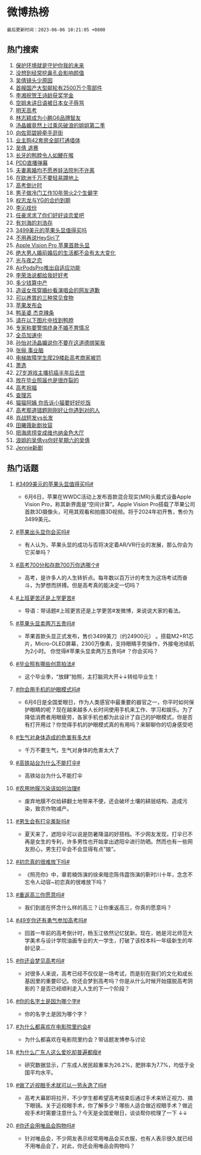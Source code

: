 # 微博热榜

`最后更新时间：2023-06-06 10:21:05 +0800`

## 热门搜索

1. [保护环境就是守护你我的未来](https://m.weibo.cn/search?containerid=100103type%3D1%26t%3D10%26q%3D%23%E4%BF%9D%E6%8A%A4%E7%8E%AF%E5%A2%83%E5%B0%B1%E6%98%AF%E5%AE%88%E6%8A%A4%E4%BD%A0%E6%88%91%E7%9A%84%E6%9C%AA%E6%9D%A5%23&stream_entry_id=51&isnewpage=1&extparam=seat%3D1%26pos%3D0%26cate%3D10103%26filter_type%3Drealtimehot%26stream_entry_id%3D51%26dgr%3D0%26c_type%3D51%26display_time%3D1686018063%26pre_seqid%3D168601806398704829197&luicode=10000011&lfid=106003type%253D25%2526t%253D3%2526disable_hot%253D1%2526filter_type%253Drealtimehot)
1. [没想到经常挖鼻孔会影响颜值](https://m.weibo.cn/search?containerid=100103type%3D1%26t%3D10%26q%3D%23%E6%B2%A1%E6%83%B3%E5%88%B0%E7%BB%8F%E5%B8%B8%E6%8C%96%E9%BC%BB%E5%AD%94%E4%BC%9A%E5%BD%B1%E5%93%8D%E9%A2%9C%E5%80%BC%23&stream_entry_id=31&isnewpage=1&extparam=seat%3D1%26lcate%3D5001%26cate%3D5001%26stream_entry_id%3D31%26flag%3D2%26realpos%3D1%26pos%3D0%26filter_type%3Drealtimehot%26dgr%3D0%26q%3D%2523%25E6%25B2%25A1%25E6%2583%25B3%25E5%2588%25B0%25E7%25BB%258F%25E5%25B8%25B8%25E6%258C%2596%25E9%25BC%25BB%25E5%25AD%2594%25E4%25BC%259A%25E5%25BD%25B1%25E5%2593%258D%25E9%25A2%259C%25E5%2580%25BC%2523%26band_rank%3D1%26c_type%3D31%26display_time%3D1686018063%26pre_seqid%3D168601806398704829197&luicode=10000011&lfid=106003type%253D25%2526t%253D3%2526disable_hot%253D1%2526filter_type%253Drealtimehot)
1. [吴倩镜头少原因](https://m.weibo.cn/search?containerid=100103type%3D1%26t%3D10%26q%3D%23%E5%90%B4%E5%80%A9%E9%95%9C%E5%A4%B4%E5%B0%91%E5%8E%9F%E5%9B%A0%23&stream_entry_id=31&isnewpage=1&extparam=seat%3D1%26lcate%3D5001%26cate%3D5001%26stream_entry_id%3D31%26flag%3D2%26realpos%3D2%26pos%3D1%26filter_type%3Drealtimehot%26dgr%3D0%26q%3D%2523%25E5%2590%25B4%25E5%2580%25A9%25E9%2595%259C%25E5%25A4%25B4%25E5%25B0%2591%25E5%258E%259F%25E5%259B%25A0%2523%26band_rank%3D2%26c_type%3D31%26display_time%3D1686018063%26pre_seqid%3D168601806398704829197&luicode=10000011&lfid=106003type%253D25%2526t%253D3%2526disable_hot%253D1%2526filter_type%253Drealtimehot)
1. [首艘国产大型邮轮有2500万个零部件](https://m.weibo.cn/search?containerid=100103type%3D1%26t%3D10%26q%3D%23%E9%A6%96%E8%89%98%E5%9B%BD%E4%BA%A7%E5%A4%A7%E5%9E%8B%E9%82%AE%E8%BD%AE%E6%9C%892500%E4%B8%87%E4%B8%AA%E9%9B%B6%E9%83%A8%E4%BB%B6%23&stream_entry_id=31&isnewpage=1&extparam=seat%3D1%26lcate%3D5001%26cate%3D5001%26stream_entry_id%3D31%26flag%3D0%26realpos%3D3%26pos%3D2%26filter_type%3Drealtimehot%26dgr%3D0%26q%3D%2523%25E9%25A6%2596%25E8%2589%2598%25E5%259B%25BD%25E4%25BA%25A7%25E5%25A4%25A7%25E5%259E%258B%25E9%2582%25AE%25E8%25BD%25AE%25E6%259C%25892500%25E4%25B8%2587%25E4%25B8%25AA%25E9%259B%25B6%25E9%2583%25A8%25E4%25BB%25B6%2523%26band_rank%3D3%26c_type%3D31%26display_time%3D1686018063%26pre_seqid%3D168601806398704829197&luicode=10000011&lfid=106003type%253D25%2526t%253D3%2526disable_hot%253D1%2526filter_type%253Drealtimehot)
1. [李湘祝贺王诗龄获奖学金](https://m.weibo.cn/search?containerid=100103type%3D1%26t%3D10%26q%3D%23%E6%9D%8E%E6%B9%98%E7%A5%9D%E8%B4%BA%E7%8E%8B%E8%AF%97%E9%BE%84%E8%8E%B7%E5%A5%96%E5%AD%A6%E9%87%91%23&stream_entry_id=31&isnewpage=1&extparam=seat%3D1%26lcate%3D5001%26cate%3D5001%26stream_entry_id%3D31%26flag%3D1%26realpos%3D4%26pos%3D3%26filter_type%3Drealtimehot%26dgr%3D0%26q%3D%2523%25E6%259D%258E%25E6%25B9%2598%25E7%25A5%259D%25E8%25B4%25BA%25E7%258E%258B%25E8%25AF%2597%25E9%25BE%2584%25E8%258E%25B7%25E5%25A5%2596%25E5%25AD%25A6%25E9%2587%2591%2523%26band_rank%3D4%26c_type%3D31%26display_time%3D1686018063%26pre_seqid%3D168601806398704829197&luicode=10000011&lfid=106003type%253D25%2526t%253D3%2526disable_hot%253D1%2526filter_type%253Drealtimehot)
1. [空姐未讲日语被日本女子辱骂](https://m.weibo.cn/search?containerid=100103type%3D1%26t%3D10%26q%3D%23%E7%A9%BA%E5%A7%90%E6%9C%AA%E8%AE%B2%E6%97%A5%E8%AF%AD%E8%A2%AB%E6%97%A5%E6%9C%AC%E5%A5%B3%E5%AD%90%E8%BE%B1%E9%AA%82%23&stream_entry_id=31&isnewpage=1&extparam=seat%3D1%26lcate%3D5001%26cate%3D5001%26stream_entry_id%3D31%26flag%3D2%26realpos%3D5%26pos%3D4%26filter_type%3Drealtimehot%26dgr%3D0%26q%3D%2523%25E7%25A9%25BA%25E5%25A7%2590%25E6%259C%25AA%25E8%25AE%25B2%25E6%2597%25A5%25E8%25AF%25AD%25E8%25A2%25AB%25E6%2597%25A5%25E6%259C%25AC%25E5%25A5%25B3%25E5%25AD%2590%25E8%25BE%25B1%25E9%25AA%2582%2523%26band_rank%3D5%26c_type%3D31%26display_time%3D1686018063%26pre_seqid%3D168601806398704829197&luicode=10000011&lfid=106003type%253D25%2526t%253D3%2526disable_hot%253D1%2526filter_type%253Drealtimehot)
1. [明天高考](https://m.weibo.cn/search?containerid=100103type%3D1%26t%3D10%26q%3D%23%E6%98%8E%E5%A4%A9%E9%AB%98%E8%80%83%23&stream_entry_id=31&isnewpage=1&extparam=seat%3D1%26lcate%3D5001%26cate%3D5001%26stream_entry_id%3D31%26flag%3D16%26realpos%3D6%26pos%3D5%26filter_type%3Drealtimehot%26dgr%3D0%26q%3D%2523%25E6%2598%258E%25E5%25A4%25A9%25E9%25AB%2598%25E8%2580%2583%2523%26band_rank%3D6%26c_type%3D31%26display_time%3D1686018063%26pre_seqid%3D168601806398704829197&luicode=10000011&lfid=106003type%253D25%2526t%253D3%2526disable_hot%253D1%2526filter_type%253Drealtimehot)
1. [林志颖成为小鹏G6品牌智友](https://m.weibo.cn/search?containerid=100103type%3D1%26t%3D10%26q%3D%23%E6%9E%97%E5%BF%97%E9%A2%96%E6%88%90%E4%B8%BA%E5%B0%8F%E9%B9%8FG6%E5%93%81%E7%89%8C%E6%99%BA%E5%8F%8B%23&stream_entry_id=31&isnewpage=1&extparam=seat%3D1%26lcate%3D5001%26cate%3D5001%26stream_entry_id%3D31%26dgr%3D0%26is_ad_pos%3D1%26band_rank%3D7%26pos%3D6%26adid%3D191530%26filter_type%3Drealtimehot%26c_type%3D31%26q%3D%2523%25E6%259E%2597%25E5%25BF%2597%25E9%25A2%2596%25E6%2588%2590%25E4%25B8%25BA%25E5%25B0%258F%25E9%25B9%258FG6%25E5%2593%2581%25E7%2589%258C%25E6%2599%25BA%25E5%258F%258B%2523%26topic_ad%3D1%26display_time%3D1686018063%26pre_seqid%3D168601806398704829197&luicode=10000011&lfid=106003type%253D25%2526t%253D3%2526disable_hot%253D1%2526filter_type%253Drealtimehot)
1. [汤晶媚竟然上过乘风破浪的姐姐第二季](https://m.weibo.cn/search?containerid=100103type%3D1%26t%3D10%26q%3D%23%E6%B1%A4%E6%99%B6%E5%AA%9A%E7%AB%9F%E7%84%B6%E4%B8%8A%E8%BF%87%E4%B9%98%E9%A3%8E%E7%A0%B4%E6%B5%AA%E7%9A%84%E5%A7%90%E5%A7%90%E7%AC%AC%E4%BA%8C%E5%AD%A3%23&stream_entry_id=31&isnewpage=1&extparam=seat%3D1%26lcate%3D5001%26cate%3D5001%26stream_entry_id%3D31%26flag%3D2%26realpos%3D7%26pos%3D7%26filter_type%3Drealtimehot%26dgr%3D0%26q%3D%2523%25E6%25B1%25A4%25E6%2599%25B6%25E5%25AA%259A%25E7%25AB%259F%25E7%2584%25B6%25E4%25B8%258A%25E8%25BF%2587%25E4%25B9%2598%25E9%25A3%258E%25E7%25A0%25B4%25E6%25B5%25AA%25E7%259A%2584%25E5%25A7%2590%25E5%25A7%2590%25E7%25AC%25AC%25E4%25BA%258C%25E5%25AD%25A3%2523%26band_rank%3D7%26c_type%3D31%26display_time%3D1686018063%26pre_seqid%3D168601806398704829197&luicode=10000011&lfid=106003type%253D25%2526t%253D3%2526disable_hot%253D1%2526filter_type%253Drealtimehot)
1. [向佐郭碧婷牵手逛街](https://m.weibo.cn/search?containerid=100103type%3D1%26t%3D10%26q%3D%23%E5%90%91%E4%BD%90%E9%83%AD%E7%A2%A7%E5%A9%B7%E7%89%B5%E6%89%8B%E9%80%9B%E8%A1%97%23&stream_entry_id=31&isnewpage=1&extparam=seat%3D1%26lcate%3D5001%26cate%3D5001%26stream_entry_id%3D31%26flag%3D1%26realpos%3D8%26pos%3D8%26filter_type%3Drealtimehot%26dgr%3D0%26q%3D%2523%25E5%2590%2591%25E4%25BD%2590%25E9%2583%25AD%25E7%25A2%25A7%25E5%25A9%25B7%25E7%2589%25B5%25E6%2589%258B%25E9%2580%259B%25E8%25A1%2597%2523%26band_rank%3D8%26c_type%3D31%26display_time%3D1686018063%26pre_seqid%3D168601806398704829197&luicode=10000011&lfid=106003type%253D25%2526t%253D3%2526disable_hot%253D1%2526filter_type%253Drealtimehot)
1. [业主购42套房全部打通墙体](https://m.weibo.cn/search?containerid=100103type%3D1%26t%3D10%26q%3D%23%E4%B8%9A%E4%B8%BB%E8%B4%AD42%E5%A5%97%E6%88%BF%E5%85%A8%E9%83%A8%E6%89%93%E9%80%9A%E5%A2%99%E4%BD%93%23&stream_entry_id=31&isnewpage=1&extparam=seat%3D1%26lcate%3D5001%26cate%3D5001%26stream_entry_id%3D31%26flag%3D2%26realpos%3D9%26pos%3D9%26filter_type%3Drealtimehot%26dgr%3D0%26q%3D%2523%25E4%25B8%259A%25E4%25B8%25BB%25E8%25B4%25AD42%25E5%25A5%2597%25E6%2588%25BF%25E5%2585%25A8%25E9%2583%25A8%25E6%2589%2593%25E9%2580%259A%25E5%25A2%2599%25E4%25BD%2593%2523%26band_rank%3D9%26c_type%3D31%26display_time%3D1686018063%26pre_seqid%3D168601806398704829197&luicode=10000011&lfid=106003type%253D25%2526t%253D3%2526disable_hot%253D1%2526filter_type%253Drealtimehot)
1. [吴倩 退赛](https://m.weibo.cn/search?containerid=100103type%3D1%26t%3D10%26q%3D%E5%90%B4%E5%80%A9+%E9%80%80%E8%B5%9B&stream_entry_id=31&isnewpage=1&extparam=seat%3D1%26lcate%3D5001%26cate%3D5001%26stream_entry_id%3D31%26flag%3D2%26realpos%3D10%26pos%3D10%26filter_type%3Drealtimehot%26dgr%3D0%26q%3D%25E5%2590%25B4%25E5%2580%25A9%2520%25E9%2580%2580%25E8%25B5%259B%26band_rank%3D10%26c_type%3D31%26display_time%3D1686018063%26pre_seqid%3D168601806398704829197&luicode=10000011&lfid=106003type%253D25%2526t%253D3%2526disable_hot%253D1%2526filter_type%253Drealtimehot)
1. [长牙的鸭脖令人如鲠在喉](https://m.weibo.cn/search?containerid=100103type%3D1%26t%3D10%26q%3D%23%E9%95%BF%E7%89%99%E7%9A%84%E9%B8%AD%E8%84%96%E4%BB%A4%E4%BA%BA%E5%A6%82%E9%B2%A0%E5%9C%A8%E5%96%89%23&stream_entry_id=31&isnewpage=1&extparam=seat%3D1%26lcate%3D5001%26cate%3D5001%26stream_entry_id%3D31%26flag%3D2%26realpos%3D11%26pos%3D11%26filter_type%3Drealtimehot%26dgr%3D0%26q%3D%2523%25E9%2595%25BF%25E7%2589%2599%25E7%259A%2584%25E9%25B8%25AD%25E8%2584%2596%25E4%25BB%25A4%25E4%25BA%25BA%25E5%25A6%2582%25E9%25B2%25A0%25E5%259C%25A8%25E5%2596%2589%2523%26band_rank%3D11%26c_type%3D31%26display_time%3D1686018063%26pre_seqid%3D168601806398704829197&luicode=10000011&lfid=106003type%253D25%2526t%253D3%2526disable_hot%253D1%2526filter_type%253Drealtimehot)
1. [PDD直播弹幕](https://m.weibo.cn/search?containerid=100103type%3D1%26t%3D10%26q%3DPDD%E7%9B%B4%E6%92%AD%E5%BC%B9%E5%B9%95&stream_entry_id=31&isnewpage=1&extparam=seat%3D1%26lcate%3D5001%26cate%3D5001%26stream_entry_id%3D31%26flag%3D1%26realpos%3D12%26pos%3D12%26filter_type%3Drealtimehot%26dgr%3D0%26q%3DPDD%25E7%259B%25B4%25E6%2592%25AD%25E5%25BC%25B9%25E5%25B9%2595%26band_rank%3D12%26c_type%3D31%26display_time%3D1686018063%26pre_seqid%3D168601806398704829197&luicode=10000011&lfid=106003type%253D25%2526t%253D3%2526disable_hot%253D1%2526filter_type%253Drealtimehot)
1. [夫妻离婚均不愿养娃法院判不许离](https://m.weibo.cn/search?containerid=100103type%3D1%26t%3D10%26q%3D%23%E5%A4%AB%E5%A6%BB%E7%A6%BB%E5%A9%9A%E5%9D%87%E4%B8%8D%E6%84%BF%E5%85%BB%E5%A8%83%E6%B3%95%E9%99%A2%E5%88%A4%E4%B8%8D%E8%AE%B8%E7%A6%BB%23&stream_entry_id=31&isnewpage=1&extparam=seat%3D1%26lcate%3D5001%26cate%3D5001%26stream_entry_id%3D31%26flag%3D2%26realpos%3D13%26pos%3D13%26filter_type%3Drealtimehot%26dgr%3D0%26q%3D%2523%25E5%25A4%25AB%25E5%25A6%25BB%25E7%25A6%25BB%25E5%25A9%259A%25E5%259D%2587%25E4%25B8%258D%25E6%2584%25BF%25E5%2585%25BB%25E5%25A8%2583%25E6%25B3%2595%25E9%2599%25A2%25E5%2588%25A4%25E4%25B8%258D%25E8%25AE%25B8%25E7%25A6%25BB%2523%26band_rank%3D13%26c_type%3D31%26display_time%3D1686018063%26pre_seqid%3D168601806398704829197&luicode=10000011&lfid=106003type%253D25%2526t%253D3%2526disable_hot%253D1%2526filter_type%253Drealtimehot)
1. [在欧洲千万不要轻易蹲地上](https://m.weibo.cn/search?containerid=100103type%3D1%26t%3D10%26q%3D%23%E5%9C%A8%E6%AC%A7%E6%B4%B2%E5%8D%83%E4%B8%87%E4%B8%8D%E8%A6%81%E8%BD%BB%E6%98%93%E8%B9%B2%E5%9C%B0%E4%B8%8A%23&stream_entry_id=31&isnewpage=1&extparam=seat%3D1%26lcate%3D5001%26cate%3D5001%26stream_entry_id%3D31%26flag%3D2%26realpos%3D14%26pos%3D14%26filter_type%3Drealtimehot%26dgr%3D0%26q%3D%2523%25E5%259C%25A8%25E6%25AC%25A7%25E6%25B4%25B2%25E5%258D%2583%25E4%25B8%2587%25E4%25B8%258D%25E8%25A6%2581%25E8%25BD%25BB%25E6%2598%2593%25E8%25B9%25B2%25E5%259C%25B0%25E4%25B8%258A%2523%26band_rank%3D14%26c_type%3D31%26display_time%3D1686018063%26pre_seqid%3D168601806398704829197&luicode=10000011&lfid=106003type%253D25%2526t%253D3%2526disable_hot%253D1%2526filter_type%253Drealtimehot)
1. [高考倒计时](https://m.weibo.cn/search?containerid=100103type%3D1%26t%3D10%26q%3D%23%E9%AB%98%E8%80%83%E5%80%92%E8%AE%A1%E6%97%B6%23&stream_entry_id=31&isnewpage=1&extparam=seat%3D1%26lcate%3D5001%26cate%3D5001%26stream_entry_id%3D31%26flag%3D1%26realpos%3D15%26pos%3D15%26filter_type%3Drealtimehot%26dgr%3D0%26q%3D%2523%25E9%25AB%2598%25E8%2580%2583%25E5%2580%2592%25E8%25AE%25A1%25E6%2597%25B6%2523%26band_rank%3D15%26c_type%3D31%26display_time%3D1686018063%26pre_seqid%3D168601806398704829197&luicode=10000011&lfid=106003type%253D25%2526t%253D3%2526disable_hot%253D1%2526filter_type%253Drealtimehot)
1. [男子做冷门工作10年带火2个生僻字](https://m.weibo.cn/search?containerid=100103type%3D1%26t%3D10%26q%3D%23%E7%94%B7%E5%AD%90%E5%81%9A%E5%86%B7%E9%97%A8%E5%B7%A5%E4%BD%9C10%E5%B9%B4%E5%B8%A6%E7%81%AB2%E4%B8%AA%E7%94%9F%E5%83%BB%E5%AD%97%23&stream_entry_id=31&isnewpage=1&extparam=seat%3D1%26lcate%3D5001%26cate%3D5001%26stream_entry_id%3D31%26flag%3D1%26realpos%3D16%26pos%3D16%26filter_type%3Drealtimehot%26dgr%3D0%26q%3D%2523%25E7%2594%25B7%25E5%25AD%2590%25E5%2581%259A%25E5%2586%25B7%25E9%2597%25A8%25E5%25B7%25A5%25E4%25BD%259C10%25E5%25B9%25B4%25E5%25B8%25A6%25E7%2581%25AB2%25E4%25B8%25AA%25E7%2594%259F%25E5%2583%25BB%25E5%25AD%2597%2523%26band_rank%3D16%26c_type%3D31%26display_time%3D1686018063%26pre_seqid%3D168601806398704829197&luicode=10000011&lfid=106003type%253D25%2526t%253D3%2526disable_hot%253D1%2526filter_type%253Drealtimehot)
1. [权志龙与YG的合约到期](https://m.weibo.cn/search?containerid=100103type%3D1%26t%3D10%26q%3D%23%E6%9D%83%E5%BF%97%E9%BE%99%E4%B8%8EYG%E7%9A%84%E5%90%88%E7%BA%A6%E5%88%B0%E6%9C%9F%23&stream_entry_id=31&isnewpage=1&extparam=seat%3D1%26lcate%3D5001%26cate%3D5001%26stream_entry_id%3D31%26flag%3D1%26realpos%3D17%26pos%3D17%26filter_type%3Drealtimehot%26dgr%3D0%26q%3D%2523%25E6%259D%2583%25E5%25BF%2597%25E9%25BE%2599%25E4%25B8%258EYG%25E7%259A%2584%25E5%2590%2588%25E7%25BA%25A6%25E5%2588%25B0%25E6%259C%259F%2523%26band_rank%3D17%26c_type%3D31%26display_time%3D1686018063%26pre_seqid%3D168601806398704829197&luicode=10000011&lfid=106003type%253D25%2526t%253D3%2526disable_hot%253D1%2526filter_type%253Drealtimehot)
1. [李沁戏份](https://m.weibo.cn/search?containerid=100103type%3D1%26t%3D10%26q%3D%E6%9D%8E%E6%B2%81%E6%88%8F%E4%BB%BD&stream_entry_id=31&isnewpage=1&extparam=seat%3D1%26lcate%3D5001%26cate%3D5001%26stream_entry_id%3D31%26flag%3D2%26realpos%3D18%26pos%3D18%26filter_type%3Drealtimehot%26dgr%3D0%26q%3D%25E6%259D%258E%25E6%25B2%2581%25E6%2588%258F%25E4%25BB%25BD%26band_rank%3D18%26c_type%3D31%26display_time%3D1686018063%26pre_seqid%3D168601806398704829197&luicode=10000011&lfid=106003type%253D25%2526t%253D3%2526disable_hot%253D1%2526filter_type%253Drealtimehot)
1. [任豪求求了你们好好谈恋爱吧](https://m.weibo.cn/search?containerid=100103type%3D1%26t%3D10%26q%3D%23%E4%BB%BB%E8%B1%AA%E6%B1%82%E6%B1%82%E4%BA%86%E4%BD%A0%E4%BB%AC%E5%A5%BD%E5%A5%BD%E8%B0%88%E6%81%8B%E7%88%B1%E5%90%A7%23&stream_entry_id=31&isnewpage=1&extparam=seat%3D1%26lcate%3D5001%26cate%3D5001%26stream_entry_id%3D31%26flag%3D2%26realpos%3D19%26pos%3D19%26filter_type%3Drealtimehot%26dgr%3D0%26q%3D%2523%25E4%25BB%25BB%25E8%25B1%25AA%25E6%25B1%2582%25E6%25B1%2582%25E4%25BA%2586%25E4%25BD%25A0%25E4%25BB%25AC%25E5%25A5%25BD%25E5%25A5%25BD%25E8%25B0%2588%25E6%2581%258B%25E7%2588%25B1%25E5%2590%25A7%2523%26band_rank%3D19%26c_type%3D31%26display_time%3D1686018063%26pre_seqid%3D168601806398704829197&luicode=10000011&lfid=106003type%253D25%2526t%253D3%2526disable_hot%253D1%2526filter_type%253Drealtimehot)
1. [有刘海的刘浩存](https://m.weibo.cn/search?containerid=100103type%3D1%26t%3D10%26q%3D%23%E6%9C%89%E5%88%98%E6%B5%B7%E7%9A%84%E5%88%98%E6%B5%A9%E5%AD%98%23&stream_entry_id=31&isnewpage=1&extparam=seat%3D1%26lcate%3D5001%26cate%3D5001%26stream_entry_id%3D31%26flag%3D2%26realpos%3D20%26pos%3D20%26filter_type%3Drealtimehot%26dgr%3D0%26q%3D%2523%25E6%259C%2589%25E5%2588%2598%25E6%25B5%25B7%25E7%259A%2584%25E5%2588%2598%25E6%25B5%25A9%25E5%25AD%2598%2523%26band_rank%3D20%26c_type%3D31%26display_time%3D1686018063%26pre_seqid%3D168601806398704829197&luicode=10000011&lfid=106003type%253D25%2526t%253D3%2526disable_hot%253D1%2526filter_type%253Drealtimehot)
1. [3499美元的苹果头显值得买吗](https://m.weibo.cn/search?containerid=100103type%3D1%26t%3D10%26q%3D%233499%E7%BE%8E%E5%85%83%E7%9A%84%E8%8B%B9%E6%9E%9C%E5%A4%B4%E6%98%BE%E5%80%BC%E5%BE%97%E4%B9%B0%E5%90%97%23&stream_entry_id=31&isnewpage=1&extparam=seat%3D1%26lcate%3D5001%26cate%3D5001%26stream_entry_id%3D31%26flag%3D2%26realpos%3D21%26pos%3D21%26filter_type%3Drealtimehot%26dgr%3D0%26q%3D%25233499%25E7%25BE%258E%25E5%2585%2583%25E7%259A%2584%25E8%258B%25B9%25E6%259E%259C%25E5%25A4%25B4%25E6%2598%25BE%25E5%2580%25BC%25E5%25BE%2597%25E4%25B9%25B0%25E5%2590%2597%2523%26band_rank%3D21%26c_type%3D31%26display_time%3D1686018063%26pre_seqid%3D168601806398704829197&luicode=10000011&lfid=106003type%253D25%2526t%253D3%2526disable_hot%253D1%2526filter_type%253Drealtimehot)
1. [不用再说HeySiri了](https://m.weibo.cn/search?containerid=100103type%3D1%26t%3D10%26q%3D%23%E4%B8%8D%E7%94%A8%E5%86%8D%E8%AF%B4HeySiri%E4%BA%86%23&stream_entry_id=31&isnewpage=1&extparam=seat%3D1%26lcate%3D5001%26cate%3D5001%26stream_entry_id%3D31%26flag%3D2%26realpos%3D22%26pos%3D22%26filter_type%3Drealtimehot%26dgr%3D0%26q%3D%2523%25E4%25B8%258D%25E7%2594%25A8%25E5%2586%258D%25E8%25AF%25B4HeySiri%25E4%25BA%2586%2523%26band_rank%3D22%26c_type%3D31%26display_time%3D1686018063%26pre_seqid%3D168601806398704829197&luicode=10000011&lfid=106003type%253D25%2526t%253D3%2526disable_hot%253D1%2526filter_type%253Drealtimehot)
1. [Apple Vision Pro 苹果首款头显](https://m.weibo.cn/search?containerid=100103type%3D1%26t%3D10%26q%3D%23Apple+Vision+Pro+%E8%8B%B9%E6%9E%9C%E9%A6%96%E6%AC%BE%E5%A4%B4%E6%98%BE%23&stream_entry_id=31&isnewpage=1&extparam=seat%3D1%26lcate%3D5001%26cate%3D5001%26stream_entry_id%3D31%26flag%3D2%26realpos%3D23%26pos%3D23%26filter_type%3Drealtimehot%26dgr%3D0%26q%3D%2523Apple%2520Vision%2520Pro%2520%25E8%258B%25B9%25E6%259E%259C%25E9%25A6%2596%25E6%25AC%25BE%25E5%25A4%25B4%25E6%2598%25BE%2523%26band_rank%3D23%26c_type%3D31%26display_time%3D1686018063%26pre_seqid%3D168601806398704829197&luicode=10000011&lfid=106003type%253D25%2526t%253D3%2526disable_hot%253D1%2526filter_type%253Drealtimehot)
1. [绝大男人婚前婚后的生活都不会有太大变化](https://m.weibo.cn/search?containerid=100103type%3D1%26t%3D10%26q%3D%E7%BB%9D%E5%A4%A7%E7%94%B7%E4%BA%BA%E5%A9%9A%E5%89%8D%E5%A9%9A%E5%90%8E%E7%9A%84%E7%94%9F%E6%B4%BB%E9%83%BD%E4%B8%8D%E4%BC%9A%E6%9C%89%E5%A4%AA%E5%A4%A7%E5%8F%98%E5%8C%96&stream_entry_id=31&isnewpage=1&extparam=seat%3D1%26lcate%3D5001%26cate%3D5001%26stream_entry_id%3D31%26flag%3D1%26realpos%3D24%26pos%3D24%26filter_type%3Drealtimehot%26dgr%3D0%26q%3D%25E7%25BB%259D%25E5%25A4%25A7%25E7%2594%25B7%25E4%25BA%25BA%25E5%25A9%259A%25E5%2589%258D%25E5%25A9%259A%25E5%2590%258E%25E7%259A%2584%25E7%2594%259F%25E6%25B4%25BB%25E9%2583%25BD%25E4%25B8%258D%25E4%25BC%259A%25E6%259C%2589%25E5%25A4%25AA%25E5%25A4%25A7%25E5%258F%2598%25E5%258C%2596%26band_rank%3D24%26c_type%3D31%26display_time%3D1686018063%26pre_seqid%3D168601806398704829197&luicode=10000011&lfid=106003type%253D25%2526t%253D3%2526disable_hot%253D1%2526filter_type%253Drealtimehot)
1. [光与夜之恋](https://m.weibo.cn/search?containerid=100103type%3D1%26t%3D10%26q%3D%E5%85%89%E4%B8%8E%E5%A4%9C%E4%B9%8B%E6%81%8B&stream_entry_id=31&isnewpage=1&extparam=seat%3D1%26lcate%3D5001%26cate%3D5001%26stream_entry_id%3D31%26flag%3D0%26realpos%3D25%26pos%3D25%26filter_type%3Drealtimehot%26dgr%3D0%26q%3D%25E5%2585%2589%25E4%25B8%258E%25E5%25A4%259C%25E4%25B9%258B%25E6%2581%258B%26band_rank%3D25%26c_type%3D31%26display_time%3D1686018063%26pre_seqid%3D168601806398704829197&luicode=10000011&lfid=106003type%253D25%2526t%253D3%2526disable_hot%253D1%2526filter_type%253Drealtimehot)
1. [AirPodsPro推出自适应功能](https://m.weibo.cn/search?containerid=100103type%3D1%26t%3D10%26q%3D%23AirPodsPro%E6%8E%A8%E5%87%BA%E8%87%AA%E9%80%82%E5%BA%94%E5%8A%9F%E8%83%BD%23&stream_entry_id=31&isnewpage=1&extparam=seat%3D1%26lcate%3D5001%26cate%3D5001%26stream_entry_id%3D31%26flag%3D1%26realpos%3D26%26pos%3D26%26filter_type%3Drealtimehot%26dgr%3D0%26q%3D%2523AirPodsPro%25E6%258E%25A8%25E5%2587%25BA%25E8%2587%25AA%25E9%2580%2582%25E5%25BA%2594%25E5%258A%259F%25E8%2583%25BD%2523%26band_rank%3D26%26c_type%3D31%26display_time%3D1686018063%26pre_seqid%3D168601806398704829197&luicode=10000011&lfid=106003type%253D25%2526t%253D3%2526disable_hot%253D1%2526filter_type%253Drealtimehot)
1. [李荣浩说都给我好好考](https://m.weibo.cn/search?containerid=100103type%3D1%26t%3D10%26q%3D%23%E6%9D%8E%E8%8D%A3%E6%B5%A9%E8%AF%B4%E9%83%BD%E7%BB%99%E6%88%91%E5%A5%BD%E5%A5%BD%E8%80%83%23&stream_entry_id=31&isnewpage=1&extparam=seat%3D1%26lcate%3D5001%26cate%3D5001%26stream_entry_id%3D31%26flag%3D1%26realpos%3D27%26pos%3D27%26filter_type%3Drealtimehot%26dgr%3D0%26q%3D%2523%25E6%259D%258E%25E8%258D%25A3%25E6%25B5%25A9%25E8%25AF%25B4%25E9%2583%25BD%25E7%25BB%2599%25E6%2588%2591%25E5%25A5%25BD%25E5%25A5%25BD%25E8%2580%2583%2523%26band_rank%3D27%26c_type%3D31%26display_time%3D1686018063%26pre_seqid%3D168601806398704829197&luicode=10000011&lfid=106003type%253D25%2526t%253D3%2526disable_hot%253D1%2526filter_type%253Drealtimehot)
1. [多少钱算中产](https://m.weibo.cn/search?containerid=100103type%3D1%26t%3D10%26q%3D%E5%A4%9A%E5%B0%91%E9%92%B1%E7%AE%97%E4%B8%AD%E4%BA%A7&stream_entry_id=31&isnewpage=1&extparam=seat%3D1%26lcate%3D5001%26cate%3D5001%26stream_entry_id%3D31%26flag%3D1%26realpos%3D28%26pos%3D28%26filter_type%3Drealtimehot%26dgr%3D0%26q%3D%25E5%25A4%259A%25E5%25B0%2591%25E9%2592%25B1%25E7%25AE%2597%25E4%25B8%25AD%25E4%25BA%25A7%26band_rank%3D28%26c_type%3D31%26display_time%3D1686018063%26pre_seqid%3D168601806398704829197&luicode=10000011&lfid=106003type%253D25%2526t%253D3%2526disable_hot%253D1%2526filter_type%253Drealtimehot)
1. [造谣女孩穿婚纱看演唱会的网友道歉](https://m.weibo.cn/search?containerid=100103type%3D1%26t%3D10%26q%3D%23%E9%80%A0%E8%B0%A3%E5%A5%B3%E5%AD%A9%E7%A9%BF%E5%A9%9A%E7%BA%B1%E7%9C%8B%E6%BC%94%E5%94%B1%E4%BC%9A%E7%9A%84%E7%BD%91%E5%8F%8B%E9%81%93%E6%AD%89%23&stream_entry_id=31&isnewpage=1&extparam=seat%3D1%26lcate%3D5001%26cate%3D5001%26stream_entry_id%3D31%26flag%3D1%26realpos%3D29%26pos%3D29%26filter_type%3Drealtimehot%26dgr%3D0%26q%3D%2523%25E9%2580%25A0%25E8%25B0%25A3%25E5%25A5%25B3%25E5%25AD%25A9%25E7%25A9%25BF%25E5%25A9%259A%25E7%25BA%25B1%25E7%259C%258B%25E6%25BC%2594%25E5%2594%25B1%25E4%25BC%259A%25E7%259A%2584%25E7%25BD%2591%25E5%258F%258B%25E9%2581%2593%25E6%25AD%2589%2523%26band_rank%3D29%26c_type%3D31%26display_time%3D1686018063%26pre_seqid%3D168601806398704829197&luicode=10000011&lfid=106003type%253D25%2526t%253D3%2526disable_hot%253D1%2526filter_type%253Drealtimehot)
1. [可以养胃的三种常见食物](https://m.weibo.cn/search?containerid=100103type%3D1%26t%3D10%26q%3D%23%E5%8F%AF%E4%BB%A5%E5%85%BB%E8%83%83%E7%9A%84%E4%B8%89%E7%A7%8D%E5%B8%B8%E8%A7%81%E9%A3%9F%E7%89%A9%23&stream_entry_id=31&isnewpage=1&extparam=seat%3D1%26lcate%3D5001%26cate%3D5001%26stream_entry_id%3D31%26flag%3D0%26realpos%3D30%26pos%3D30%26filter_type%3Drealtimehot%26dgr%3D0%26q%3D%2523%25E5%258F%25AF%25E4%25BB%25A5%25E5%2585%25BB%25E8%2583%2583%25E7%259A%2584%25E4%25B8%2589%25E7%25A7%258D%25E5%25B8%25B8%25E8%25A7%2581%25E9%25A3%259F%25E7%2589%25A9%2523%26band_rank%3D30%26c_type%3D31%26display_time%3D1686018063%26pre_seqid%3D168601806398704829197&luicode=10000011&lfid=106003type%253D25%2526t%253D3%2526disable_hot%253D1%2526filter_type%253Drealtimehot)
1. [苹果发布会](https://m.weibo.cn/search?containerid=100103type%3D1%26t%3D10%26q%3D%E8%8B%B9%E6%9E%9C%E5%8F%91%E5%B8%83%E4%BC%9A&stream_entry_id=31&isnewpage=1&extparam=seat%3D1%26lcate%3D5001%26cate%3D5001%26stream_entry_id%3D31%26flag%3D0%26realpos%3D31%26pos%3D31%26filter_type%3Drealtimehot%26dgr%3D0%26q%3D%25E8%258B%25B9%25E6%259E%259C%25E5%258F%2591%25E5%25B8%2583%25E4%25BC%259A%26band_rank%3D31%26c_type%3D31%26display_time%3D1686018063%26pre_seqid%3D168601806398704829197&luicode=10000011&lfid=106003type%253D25%2526t%253D3%2526disable_hot%253D1%2526filter_type%253Drealtimehot)
1. [鸭圣婆 杰克辣条](https://m.weibo.cn/search?containerid=100103type%3D1%26t%3D10%26q%3D%E9%B8%AD%E5%9C%A3%E5%A9%86+%E6%9D%B0%E5%85%8B%E8%BE%A3%E6%9D%A1&stream_entry_id=31&isnewpage=1&extparam=seat%3D1%26lcate%3D5001%26cate%3D5001%26stream_entry_id%3D31%26flag%3D0%26realpos%3D32%26pos%3D32%26filter_type%3Drealtimehot%26dgr%3D0%26q%3D%25E9%25B8%25AD%25E5%259C%25A3%25E5%25A9%2586%2520%25E6%259D%25B0%25E5%2585%258B%25E8%25BE%25A3%25E6%259D%25A1%26band_rank%3D32%26c_type%3D31%26display_time%3D1686018063%26pre_seqid%3D168601806398704829197&luicode=10000011&lfid=106003type%253D25%2526t%253D3%2526disable_hot%253D1%2526filter_type%253Drealtimehot)
1. [请在以下图片中找到鸭脖](https://m.weibo.cn/search?containerid=100103type%3D1%26t%3D10%26q%3D%23%E8%AF%B7%E5%9C%A8%E4%BB%A5%E4%B8%8B%E5%9B%BE%E7%89%87%E4%B8%AD%E6%89%BE%E5%88%B0%E9%B8%AD%E8%84%96%23&stream_entry_id=31&isnewpage=1&extparam=seat%3D1%26lcate%3D5001%26cate%3D5001%26stream_entry_id%3D31%26flag%3D0%26realpos%3D33%26pos%3D33%26filter_type%3Drealtimehot%26dgr%3D0%26q%3D%2523%25E8%25AF%25B7%25E5%259C%25A8%25E4%25BB%25A5%25E4%25B8%258B%25E5%259B%25BE%25E7%2589%2587%25E4%25B8%25AD%25E6%2589%25BE%25E5%2588%25B0%25E9%25B8%25AD%25E8%2584%2596%2523%26band_rank%3D33%26c_type%3D31%26display_time%3D1686018063%26pre_seqid%3D168601806398704829197&luicode=10000011&lfid=106003type%253D25%2526t%253D3%2526disable_hot%253D1%2526filter_type%253Drealtimehot)
1. [专家称要警惕终身不婚不育情况](https://m.weibo.cn/search?containerid=100103type%3D1%26t%3D10%26q%3D%23%E4%B8%93%E5%AE%B6%E7%A7%B0%E8%A6%81%E8%AD%A6%E6%83%95%E7%BB%88%E8%BA%AB%E4%B8%8D%E5%A9%9A%E4%B8%8D%E8%82%B2%E6%83%85%E5%86%B5%23&stream_entry_id=31&isnewpage=1&extparam=seat%3D1%26lcate%3D5001%26cate%3D5001%26stream_entry_id%3D31%26flag%3D1%26realpos%3D34%26pos%3D34%26filter_type%3Drealtimehot%26dgr%3D0%26q%3D%2523%25E4%25B8%2593%25E5%25AE%25B6%25E7%25A7%25B0%25E8%25A6%2581%25E8%25AD%25A6%25E6%2583%2595%25E7%25BB%2588%25E8%25BA%25AB%25E4%25B8%258D%25E5%25A9%259A%25E4%25B8%258D%25E8%2582%25B2%25E6%2583%2585%25E5%2586%25B5%2523%26band_rank%3D34%26c_type%3D31%26display_time%3D1686018063%26pre_seqid%3D168601806398704829197&luicode=10000011&lfid=106003type%253D25%2526t%253D3%2526disable_hot%253D1%2526filter_type%253Drealtimehot)
1. [全员加速中](https://m.weibo.cn/search?containerid=100103type%3D1%26t%3D10%26q%3D%E5%85%A8%E5%91%98%E5%8A%A0%E9%80%9F%E4%B8%AD&stream_entry_id=31&isnewpage=1&extparam=seat%3D1%26lcate%3D5001%26cate%3D5001%26stream_entry_id%3D31%26flag%3D0%26realpos%3D35%26pos%3D35%26filter_type%3Drealtimehot%26dgr%3D0%26q%3D%25E5%2585%25A8%25E5%2591%2598%25E5%258A%25A0%25E9%2580%259F%25E4%25B8%25AD%26band_rank%3D35%26c_type%3D31%26display_time%3D1686018063%26pre_seqid%3D168601806398704829197&luicode=10000011&lfid=106003type%253D25%2526t%253D3%2526disable_hot%253D1%2526filter_type%253Drealtimehot)
1. [孙怡对汤晶媚说你不要在这道德绑架我](https://m.weibo.cn/search?containerid=100103type%3D1%26t%3D10%26q%3D%23%E5%AD%99%E6%80%A1%E5%AF%B9%E6%B1%A4%E6%99%B6%E5%AA%9A%E8%AF%B4%E4%BD%A0%E4%B8%8D%E8%A6%81%E5%9C%A8%E8%BF%99%E9%81%93%E5%BE%B7%E7%BB%91%E6%9E%B6%E6%88%91%23&stream_entry_id=31&isnewpage=1&extparam=seat%3D1%26lcate%3D5001%26cate%3D5001%26stream_entry_id%3D31%26flag%3D0%26realpos%3D36%26pos%3D36%26filter_type%3Drealtimehot%26dgr%3D0%26q%3D%2523%25E5%25AD%2599%25E6%2580%25A1%25E5%25AF%25B9%25E6%25B1%25A4%25E6%2599%25B6%25E5%25AA%259A%25E8%25AF%25B4%25E4%25BD%25A0%25E4%25B8%258D%25E8%25A6%2581%25E5%259C%25A8%25E8%25BF%2599%25E9%2581%2593%25E5%25BE%25B7%25E7%25BB%2591%25E6%259E%25B6%25E6%2588%2591%2523%26band_rank%3D36%26c_type%3D31%26display_time%3D1686018063%26pre_seqid%3D168601806398704829197&luicode=10000011&lfid=106003type%253D25%2526t%253D3%2526disable_hot%253D1%2526filter_type%253Drealtimehot)
1. [张俪 事业脑](https://m.weibo.cn/search?containerid=100103type%3D1%26t%3D10%26q%3D%23%E5%BC%A0%E4%BF%AA+%E4%BA%8B%E4%B8%9A%E8%84%91%23&stream_entry_id=31&isnewpage=1&extparam=seat%3D1%26lcate%3D5001%26cate%3D5001%26stream_entry_id%3D31%26flag%3D1%26realpos%3D37%26pos%3D37%26filter_type%3Drealtimehot%26dgr%3D0%26q%3D%2523%25E5%25BC%25A0%25E4%25BF%25AA%2520%25E4%25BA%258B%25E4%25B8%259A%25E8%2584%2591%2523%26band_rank%3D37%26c_type%3D31%26display_time%3D1686018063%26pre_seqid%3D168601806398704829197&luicode=10000011&lfid=106003type%253D25%2526t%253D3%2526disable_hot%253D1%2526filter_type%253Drealtimehot)
1. [电梯故障学生爬29楼赴高考商家被罚](https://m.weibo.cn/search?containerid=100103type%3D1%26t%3D10%26q%3D%23%E7%94%B5%E6%A2%AF%E6%95%85%E9%9A%9C%E5%AD%A6%E7%94%9F%E7%88%AC29%E6%A5%BC%E8%B5%B4%E9%AB%98%E8%80%83%E5%95%86%E5%AE%B6%E8%A2%AB%E7%BD%9A%23&stream_entry_id=31&isnewpage=1&extparam=seat%3D1%26lcate%3D5001%26cate%3D5001%26stream_entry_id%3D31%26flag%3D0%26realpos%3D38%26pos%3D38%26filter_type%3Drealtimehot%26dgr%3D0%26q%3D%2523%25E7%2594%25B5%25E6%25A2%25AF%25E6%2595%2585%25E9%259A%259C%25E5%25AD%25A6%25E7%2594%259F%25E7%2588%25AC29%25E6%25A5%25BC%25E8%25B5%25B4%25E9%25AB%2598%25E8%2580%2583%25E5%2595%2586%25E5%25AE%25B6%25E8%25A2%25AB%25E7%25BD%259A%2523%26band_rank%3D38%26c_type%3D31%26display_time%3D1686018063%26pre_seqid%3D168601806398704829197&luicode=10000011&lfid=106003type%253D25%2526t%253D3%2526disable_hot%253D1%2526filter_type%253Drealtimehot)
1. [萧逸](https://m.weibo.cn/search?containerid=100103type%3D1%26t%3D10%26q%3D%E8%90%A7%E9%80%B8&stream_entry_id=31&isnewpage=1&extparam=seat%3D1%26lcate%3D5001%26cate%3D5001%26stream_entry_id%3D31%26flag%3D1%26realpos%3D39%26pos%3D39%26filter_type%3Drealtimehot%26dgr%3D0%26q%3D%25E8%2590%25A7%25E9%2580%25B8%26band_rank%3D39%26c_type%3D31%26display_time%3D1686018063%26pre_seqid%3D168601806398704829197&luicode=10000011&lfid=106003type%253D25%2526t%253D3%2526disable_hot%253D1%2526filter_type%253Drealtimehot)
1. [27岁游戏主播抗癌半年后去世](https://m.weibo.cn/search?containerid=100103type%3D1%26t%3D10%26q%3D%2327%E5%B2%81%E6%B8%B8%E6%88%8F%E4%B8%BB%E6%92%AD%E6%8A%97%E7%99%8C%E5%8D%8A%E5%B9%B4%E5%90%8E%E5%8E%BB%E4%B8%96%23&stream_entry_id=31&isnewpage=1&extparam=seat%3D1%26lcate%3D5001%26cate%3D5001%26stream_entry_id%3D31%26flag%3D0%26realpos%3D40%26pos%3D40%26filter_type%3Drealtimehot%26dgr%3D0%26q%3D%252327%25E5%25B2%2581%25E6%25B8%25B8%25E6%2588%258F%25E4%25B8%25BB%25E6%2592%25AD%25E6%258A%2597%25E7%2599%258C%25E5%258D%258A%25E5%25B9%25B4%25E5%2590%258E%25E5%258E%25BB%25E4%25B8%2596%2523%26band_rank%3D40%26c_type%3D31%26display_time%3D1686018063%26pre_seqid%3D168601806398704829197&luicode=10000011&lfid=106003type%253D25%2526t%253D3%2526disable_hot%253D1%2526filter_type%253Drealtimehot)
1. [放在毕业照届也是很炸裂的](https://m.weibo.cn/search?containerid=100103type%3D1%26t%3D10%26q%3D%23%E6%94%BE%E5%9C%A8%E6%AF%95%E4%B8%9A%E7%85%A7%E5%B1%8A%E4%B9%9F%E6%98%AF%E5%BE%88%E7%82%B8%E8%A3%82%E7%9A%84%23&stream_entry_id=31&isnewpage=1&extparam=seat%3D1%26lcate%3D5001%26cate%3D5001%26stream_entry_id%3D31%26flag%3D0%26realpos%3D41%26pos%3D41%26filter_type%3Drealtimehot%26dgr%3D0%26q%3D%2523%25E6%2594%25BE%25E5%259C%25A8%25E6%25AF%2595%25E4%25B8%259A%25E7%2585%25A7%25E5%25B1%258A%25E4%25B9%259F%25E6%2598%25AF%25E5%25BE%2588%25E7%2582%25B8%25E8%25A3%2582%25E7%259A%2584%2523%26band_rank%3D41%26c_type%3D31%26display_time%3D1686018063%26pre_seqid%3D168601806398704829197&luicode=10000011&lfid=106003type%253D25%2526t%253D3%2526disable_hot%253D1%2526filter_type%253Drealtimehot)
1. [高考祝福](https://m.weibo.cn/search?containerid=100103type%3D1%26t%3D10%26q%3D%E9%AB%98%E8%80%83%E7%A5%9D%E7%A6%8F&stream_entry_id=31&isnewpage=1&extparam=seat%3D1%26lcate%3D5001%26cate%3D5001%26stream_entry_id%3D31%26flag%3D1%26realpos%3D42%26pos%3D42%26filter_type%3Drealtimehot%26dgr%3D0%26q%3D%25E9%25AB%2598%25E8%2580%2583%25E7%25A5%259D%25E7%25A6%258F%26band_rank%3D42%26c_type%3D31%26display_time%3D1686018063%26pre_seqid%3D168601806398704829197&luicode=10000011&lfid=106003type%253D25%2526t%253D3%2526disable_hot%253D1%2526filter_type%253Drealtimehot)
1. [查理苏](https://m.weibo.cn/search?containerid=100103type%3D1%26t%3D10%26q%3D%E6%9F%A5%E7%90%86%E8%8B%8F&stream_entry_id=31&isnewpage=1&extparam=seat%3D1%26lcate%3D5001%26cate%3D5001%26stream_entry_id%3D31%26flag%3D1%26realpos%3D43%26pos%3D43%26filter_type%3Drealtimehot%26dgr%3D0%26q%3D%25E6%259F%25A5%25E7%2590%2586%25E8%258B%258F%26band_rank%3D43%26c_type%3D31%26display_time%3D1686018063%26pre_seqid%3D168601806398704829197&luicode=10000011&lfid=106003type%253D25%2526t%253D3%2526disable_hot%253D1%2526filter_type%253Drealtimehot)
1. [猫猫阿姨 你告诉小猫要好好吃饭](https://m.weibo.cn/search?containerid=100103type%3D1%26t%3D10%26q%3D%E7%8C%AB%E7%8C%AB%E9%98%BF%E5%A7%A8+%E4%BD%A0%E5%91%8A%E8%AF%89%E5%B0%8F%E7%8C%AB%E8%A6%81%E5%A5%BD%E5%A5%BD%E5%90%83%E9%A5%AD&stream_entry_id=31&isnewpage=1&extparam=seat%3D1%26lcate%3D5001%26cate%3D5001%26stream_entry_id%3D31%26flag%3D1%26realpos%3D44%26pos%3D44%26filter_type%3Drealtimehot%26dgr%3D0%26q%3D%25E7%258C%25AB%25E7%258C%25AB%25E9%2598%25BF%25E5%25A7%25A8%2520%25E4%25BD%25A0%25E5%2591%258A%25E8%25AF%2589%25E5%25B0%258F%25E7%258C%25AB%25E8%25A6%2581%25E5%25A5%25BD%25E5%25A5%25BD%25E5%2590%2583%25E9%25A5%25AD%26band_rank%3D44%26c_type%3D31%26display_time%3D1686018063%26pre_seqid%3D168601806398704829197&luicode=10000011&lfid=106003type%253D25%2526t%253D3%2526disable_hot%253D1%2526filter_type%253Drealtimehot)
1. [高考那道错题刚刚好让你遇到对的人](https://m.weibo.cn/search?containerid=100103type%3D1%26t%3D10%26q%3D%23%E9%AB%98%E8%80%83%E9%82%A3%E9%81%93%E9%94%99%E9%A2%98%E5%88%9A%E5%88%9A%E5%A5%BD%E8%AE%A9%E4%BD%A0%E9%81%87%E5%88%B0%E5%AF%B9%E7%9A%84%E4%BA%BA%23&stream_entry_id=31&isnewpage=1&extparam=seat%3D1%26lcate%3D5001%26cate%3D5001%26stream_entry_id%3D31%26flag%3D0%26realpos%3D45%26pos%3D45%26filter_type%3Drealtimehot%26dgr%3D0%26q%3D%2523%25E9%25AB%2598%25E8%2580%2583%25E9%2582%25A3%25E9%2581%2593%25E9%2594%2599%25E9%25A2%2598%25E5%2588%259A%25E5%2588%259A%25E5%25A5%25BD%25E8%25AE%25A9%25E4%25BD%25A0%25E9%2581%2587%25E5%2588%25B0%25E5%25AF%25B9%25E7%259A%2584%25E4%25BA%25BA%2523%26band_rank%3D45%26c_type%3D31%26display_time%3D1686018063%26pre_seqid%3D168601806398704829197&luicode=10000011&lfid=106003type%253D25%2526t%253D3%2526disable_hot%253D1%2526filter_type%253Drealtimehot)
1. [肖战短发vs长发](https://m.weibo.cn/search?containerid=100103type%3D1%26t%3D10%26q%3D%23%E8%82%96%E6%88%98%E7%9F%AD%E5%8F%91vs%E9%95%BF%E5%8F%91%23&stream_entry_id=31&isnewpage=1&extparam=seat%3D1%26lcate%3D5001%26cate%3D5001%26stream_entry_id%3D31%26flag%3D0%26realpos%3D46%26pos%3D46%26filter_type%3Drealtimehot%26dgr%3D0%26q%3D%2523%25E8%2582%2596%25E6%2588%2598%25E7%259F%25AD%25E5%258F%2591vs%25E9%2595%25BF%25E5%258F%2591%2523%26band_rank%3D46%26c_type%3D31%26display_time%3D1686018063%26pre_seqid%3D168601806398704829197&luicode=10000011&lfid=106003type%253D25%2526t%253D3%2526disable_hot%253D1%2526filter_type%253Drealtimehot)
1. [田曦薇新剧妆容](https://m.weibo.cn/search?containerid=100103type%3D1%26t%3D10%26q%3D%23%E7%94%B0%E6%9B%A6%E8%96%87%E6%96%B0%E5%89%A7%E5%A6%86%E5%AE%B9%23&stream_entry_id=31&isnewpage=1&extparam=seat%3D1%26lcate%3D5001%26cate%3D5001%26stream_entry_id%3D31%26flag%3D0%26realpos%3D47%26pos%3D47%26filter_type%3Drealtimehot%26dgr%3D0%26q%3D%2523%25E7%2594%25B0%25E6%259B%25A6%25E8%2596%2587%25E6%2596%25B0%25E5%2589%25A7%25E5%25A6%2586%25E5%25AE%25B9%2523%26band_rank%3D47%26c_type%3D31%26display_time%3D1686018063%26pre_seqid%3D168601806398704829197&luicode=10000011&lfid=106003type%253D25%2526t%253D3%2526disable_hot%253D1%2526filter_type%253Drealtimehot)
1. [把海底捞变成维也纳金色大厅](https://m.weibo.cn/search?containerid=100103type%3D1%26t%3D10%26q%3D%23%E6%8A%8A%E6%B5%B7%E5%BA%95%E6%8D%9E%E5%8F%98%E6%88%90%E7%BB%B4%E4%B9%9F%E7%BA%B3%E9%87%91%E8%89%B2%E5%A4%A7%E5%8E%85%23&stream_entry_id=31&isnewpage=1&extparam=seat%3D1%26lcate%3D5001%26cate%3D5001%26stream_entry_id%3D31%26flag%3D1%26realpos%3D48%26pos%3D48%26filter_type%3Drealtimehot%26dgr%3D0%26q%3D%2523%25E6%258A%258A%25E6%25B5%25B7%25E5%25BA%2595%25E6%258D%259E%25E5%258F%2598%25E6%2588%2590%25E7%25BB%25B4%25E4%25B9%259F%25E7%25BA%25B3%25E9%2587%2591%25E8%2589%25B2%25E5%25A4%25A7%25E5%258E%2585%2523%26band_rank%3D48%26c_type%3D31%26display_time%3D1686018063%26pre_seqid%3D168601806398704829197&luicode=10000011&lfid=106003type%253D25%2526t%253D3%2526disable_hot%253D1%2526filter_type%253Drealtimehot)
1. [浪姐的吴倩vs你好星期六的吴倩](https://m.weibo.cn/search?containerid=100103type%3D1%26t%3D10%26q%3D%23%E6%B5%AA%E5%A7%90%E7%9A%84%E5%90%B4%E5%80%A9vs%E4%BD%A0%E5%A5%BD%E6%98%9F%E6%9C%9F%E5%85%AD%E7%9A%84%E5%90%B4%E5%80%A9%23&stream_entry_id=31&isnewpage=1&extparam=seat%3D1%26lcate%3D5001%26cate%3D5001%26stream_entry_id%3D31%26flag%3D1%26realpos%3D49%26pos%3D49%26filter_type%3Drealtimehot%26dgr%3D0%26q%3D%2523%25E6%25B5%25AA%25E5%25A7%2590%25E7%259A%2584%25E5%2590%25B4%25E5%2580%25A9vs%25E4%25BD%25A0%25E5%25A5%25BD%25E6%2598%259F%25E6%259C%259F%25E5%2585%25AD%25E7%259A%2584%25E5%2590%25B4%25E5%2580%25A9%2523%26band_rank%3D49%26c_type%3D31%26display_time%3D1686018063%26pre_seqid%3D168601806398704829197&luicode=10000011&lfid=106003type%253D25%2526t%253D3%2526disable_hot%253D1%2526filter_type%253Drealtimehot)
1. [Jennie新剧](https://m.weibo.cn/search?containerid=100103type%3D1%26t%3D10%26q%3DJennie%E6%96%B0%E5%89%A7&stream_entry_id=31&isnewpage=1&extparam=seat%3D1%26lcate%3D5001%26cate%3D5001%26stream_entry_id%3D31%26flag%3D0%26realpos%3D50%26pos%3D50%26filter_type%3Drealtimehot%26dgr%3D0%26q%3DJennie%25E6%2596%25B0%25E5%2589%25A7%26band_rank%3D50%26c_type%3D31%26display_time%3D1686018063%26pre_seqid%3D168601806398704829197&luicode=10000011&lfid=106003type%253D25%2526t%253D3%2526disable_hot%253D1%2526filter_type%253Drealtimehot)

## 热门话题

1. [#3499美元的苹果头显值得买吗#](https://m.weibo.cn/search?containerid=231522type%3D1%26t%3D10%26q%3D%233499%E7%BE%8E%E5%85%83%E7%9A%84%E8%8B%B9%E6%9E%9C%E5%A4%B4%E6%98%BE%E5%80%BC%E5%BE%97%E4%B9%B0%E5%90%97%23&stream_entry_id=128&isnewpage=1&extparam=seat%3D1%26lcate%3D5004%26pos%3D1-0-0%26cate%3D5004%26unitid%3D1686006745924%26dgr%3D0%26c_type%3D128%26display_time%3D1686018065%26pre_seqid%3D168601806530202027175&luicode=10000011&lfid=231648_-_4)
    - 6月6日，苹果在WWDC活动上发布首款混合现实(MR)头戴式设备Apple Vision Pro，称其新界面是“空间计算”。Apple Vision Pro搭载了苹果公司首款3D摄像头，可用其观看和拍摄3D视频。将于2024年初开售，售价为3499美元。

1. [#苹果出头显你会买吗#](https://m.weibo.cn/search?containerid=231522type%3D1%26t%3D10%26q%3D%23%E8%8B%B9%E6%9E%9C%E5%87%BA%E5%A4%B4%E6%98%BE%E4%BD%A0%E4%BC%9A%E4%B9%B0%E5%90%97%23&stream_entry_id=128&isnewpage=1&extparam=seat%3D1%26lcate%3D5004%26pos%3D1-0-1%26cate%3D5004%26unitid%3D1685979752445%26dgr%3D0%26c_type%3D128%26display_time%3D1686018065%26pre_seqid%3D168601806530202027175&luicode=10000011&lfid=231648_-_4)
    - 有人认为，苹果头显的成功与否将决定着AR/VR行业的发展，那么你会为它买单吗？

1. [#高考700分和存款700万你选哪个#](https://m.weibo.cn/search?containerid=231522type%3D1%26t%3D10%26q%3D%23%E9%AB%98%E8%80%83700%E5%88%86%E5%92%8C%E5%AD%98%E6%AC%BE700%E4%B8%87%E4%BD%A0%E9%80%89%E5%93%AA%E4%B8%AA%23&stream_entry_id=128&isnewpage=1&extparam=seat%3D1%26lcate%3D5004%26pos%3D1-0-2%26cate%3D5004%26unitid%3D1685965628861%26dgr%3D0%26c_type%3D128%26display_time%3D1686018065%26pre_seqid%3D168601806530202027175&luicode=10000011&lfid=231648_-_4)
    - 高考，是许多人的人生转折点。每年数以百万计的考生为这场考试而奋斗，为梦想而拼搏。但是高考真的能决定一切吗？

1. [#上班更苦还是上学更苦#](https://m.weibo.cn/search?containerid=231522type%3D1%26t%3D10%26q%3D%23%E4%B8%8A%E7%8F%AD%E6%9B%B4%E8%8B%A6%E8%BF%98%E6%98%AF%E4%B8%8A%E5%AD%A6%E6%9B%B4%E8%8B%A6%23&stream_entry_id=128&isnewpage=1&extparam=seat%3D1%26lcate%3D5004%26pos%3D1-0-3%26cate%3D5004%26unitid%3D1685979166799%26dgr%3D0%26c_type%3D128%26display_time%3D1686018065%26pre_seqid%3D168601806530202027175&luicode=10000011&lfid=231648_-_4)
    - 导语：带话题#上班更苦还是上学更苦#发微博，来说说大家的看法。

1. [#苹果头显卖两万五贵吗#](https://m.weibo.cn/search?containerid=231522type%3D1%26t%3D10%26q%3D%23%E8%8B%B9%E6%9E%9C%E5%A4%B4%E6%98%BE%E5%8D%96%E4%B8%A4%E4%B8%87%E4%BA%94%E8%B4%B5%E5%90%97%23&stream_entry_id=128&isnewpage=1&extparam=seat%3D1%26lcate%3D5004%26pos%3D1-0-4%26cate%3D5004%26unitid%3D1686015122758%26dgr%3D0%26c_type%3D128%26display_time%3D1686018065%26pre_seqid%3D168601806530202027175&luicode=10000011&lfid=231648_-_4)
    - 苹果首款头显正式发布，售价3499美刀（约24900元） 。搭载M2+R1芯片，Micro-OLED屏幕，2300万像素，支持眼睛手势操作，外接电池续航为2小时。
你觉得#苹果头显卖两万五贵吗# ？你会买吗？

1. [#毕业照有哪些创意拍法#](https://m.weibo.cn/search?containerid=231522type%3D1%26t%3D10%26q%3D%23%E6%AF%95%E4%B8%9A%E7%85%A7%E6%9C%89%E5%93%AA%E4%BA%9B%E5%88%9B%E6%84%8F%E6%8B%8D%E6%B3%95%23&stream_entry_id=128&isnewpage=1&extparam=seat%3D1%26lcate%3D5004%26pos%3D1-0-5%26cate%3D5004%26unitid%3D1686017251972%26dgr%3D0%26c_type%3D128%26display_time%3D1686018065%26pre_seqid%3D168601806530202027175&luicode=10000011&lfid=231648_-_4)
    - 这个毕业季，“放肆”拍照，主打脑洞大开↓↓转给毕业生！

1. [#你会用手机的护眼模式吗#](https://m.weibo.cn/search?containerid=231522type%3D1%26t%3D10%26q%3D%23%E4%BD%A0%E4%BC%9A%E7%94%A8%E6%89%8B%E6%9C%BA%E7%9A%84%E6%8A%A4%E7%9C%BC%E6%A8%A1%E5%BC%8F%E5%90%97%23&stream_entry_id=128&isnewpage=1&extparam=seat%3D1%26lcate%3D5004%26pos%3D1-0-6%26cate%3D5004%26unitid%3D1685954515308%26dgr%3D0%26c_type%3D128%26display_time%3D1686018065%26pre_seqid%3D168601806530202027175&luicode=10000011&lfid=231648_-_4)
    - 6月6日是全国爱眼日，作为人类感官中最重要的器官之一，你平时如何保护眼睛的呢？现在越来越多人长时间使用手机来工作、学习和娱乐。为了降低消费者用眼疲劳，各家手机也都为此设计了自己的护眼模式，你是否有打开用过？你觉得手机的护眼模式真的有用吗？来聊聊你的切身感受吧

1. [#生气对身体造成的危害有多大#](https://m.weibo.cn/search?containerid=231522type%3D1%26t%3D10%26q%3D%23%E7%94%9F%E6%B0%94%E5%AF%B9%E8%BA%AB%E4%BD%93%E9%80%A0%E6%88%90%E7%9A%84%E5%8D%B1%E5%AE%B3%E6%9C%89%E5%A4%9A%E5%A4%A7%23&stream_entry_id=128&isnewpage=1&extparam=seat%3D1%26lcate%3D5004%26pos%3D1-0-7%26cate%3D5004%26unitid%3D1686008225456%26dgr%3D0%26c_type%3D128%26display_time%3D1686018065%26pre_seqid%3D168601806530202027175&luicode=10000011&lfid=231648_-_4)
    - 千万不要生气，生气对身体的危害太大了

1. [#高铁站台为什么不能打伞#](https://m.weibo.cn/search?containerid=231522type%3D1%26t%3D10%26q%3D%23%E9%AB%98%E9%93%81%E7%AB%99%E5%8F%B0%E4%B8%BA%E4%BB%80%E4%B9%88%E4%B8%8D%E8%83%BD%E6%89%93%E4%BC%9E%23&stream_entry_id=128&isnewpage=1&extparam=seat%3D1%26lcate%3D5004%26pos%3D1-0-8%26cate%3D5004%26unitid%3D1685928982852%26dgr%3D0%26c_type%3D128%26display_time%3D1686018065%26pre_seqid%3D168601806530202027175&luicode=10000011&lfid=231648_-_4)
    - 高铁站台为什么不能打伞

1. [#农用地膜污染该如何治理#](https://m.weibo.cn/search?containerid=231522type%3D1%26t%3D10%26q%3D%23%E5%86%9C%E7%94%A8%E5%9C%B0%E8%86%9C%E6%B1%A1%E6%9F%93%E8%AF%A5%E5%A6%82%E4%BD%95%E6%B2%BB%E7%90%86%23&stream_entry_id=128&isnewpage=1&extparam=seat%3D1%26lcate%3D5004%26pos%3D1-0-9%26cate%3D5004%26unitid%3D1685968030004%26dgr%3D0%26c_type%3D128%26display_time%3D1686018065%26pre_seqid%3D168601806530202027175&luicode=10000011&lfid=231648_-_4)
    - 废弃地膜不仅给耕翻土地带来不便，还会破坏土壤的耕层结构、造成污染，致农作物减产。

1. [#男生会有打伞羞耻吗#](https://m.weibo.cn/search?containerid=231522type%3D1%26t%3D10%26q%3D%23%E7%94%B7%E7%94%9F%E4%BC%9A%E6%9C%89%E6%89%93%E4%BC%9E%E7%BE%9E%E8%80%BB%E5%90%97%23&stream_entry_id=128&isnewpage=1&extparam=seat%3D1%26lcate%3D5004%26pos%3D1-0-10%26cate%3D5004%26unitid%3D1685856110147%26dgr%3D0%26c_type%3D128%26display_time%3D1686018065%26pre_seqid%3D168601806530202027175&luicode=10000011&lfid=231648_-_4)
    - 夏天来了，遮阳伞可以说是防暑降温的好搭档。不少网友发现，打伞已不再是女生的专利，许多男性也开始拿出遮阳伞进行防晒。然而也有一些网友担心，男生打伞会不会显得有点“娘”。

1. [#初恋真的很难放下吗#](https://m.weibo.cn/search?containerid=231522type%3D1%26t%3D10%26q%3D%23%E5%88%9D%E6%81%8B%E7%9C%9F%E7%9A%84%E5%BE%88%E9%9A%BE%E6%94%BE%E4%B8%8B%E5%90%97%23&stream_entry_id=128&isnewpage=1&extparam=seat%3D1%26lcate%3D5004%26pos%3D1-0-11%26cate%3D5004%26unitid%3D1685931996065%26dgr%3D0%26c_type%3D128%26display_time%3D1686018065%26pre_seqid%3D168601806530202027175&luicode=10000011&lfid=231648_-_4)
    - 《照亮你》中，章若楠饰演的徐来暗恋陈伟霆饰演的靳时川十年，念念不忘令人动容~初恋真的很难放下吗？

1. [#重返高三你愿意吗#](https://m.weibo.cn/search?containerid=231522type%3D1%26t%3D10%26q%3D%23%E9%87%8D%E8%BF%94%E9%AB%98%E4%B8%89%E4%BD%A0%E6%84%BF%E6%84%8F%E5%90%97%23&stream_entry_id=128&isnewpage=1&extparam=seat%3D1%26lcate%3D5004%26pos%3D1-0-12%26cate%3D5004%26unitid%3D1685948810271%26dgr%3D0%26c_type%3D128%26display_time%3D1686018065%26pre_seqid%3D168601806530202027175&luicode=10000011&lfid=231648_-_4)
    - 我们到底在怀念什么样的高三？让你重返高三，你真的愿意吗？

1. [#49岁你还有勇气参加高考吗#](https://m.weibo.cn/search?containerid=231522type%3D1%26t%3D10%26q%3D%2349%E5%B2%81%E4%BD%A0%E8%BF%98%E6%9C%89%E5%8B%87%E6%B0%94%E5%8F%82%E5%8A%A0%E9%AB%98%E8%80%83%E5%90%97%23&stream_entry_id=128&isnewpage=1&extparam=seat%3D1%26lcate%3D5004%26pos%3D1-0-13%26cate%3D5004%26unitid%3D1685954522358%26dgr%3D0%26c_type%3D128%26display_time%3D1686018065%26pre_seqid%3D168601806530202027175&luicode=10000011&lfid=231648_-_4)
    - 回首一年前的高考倒计时，杨玉江依然记忆犹新。现在，她是河北师范大学美术与设计学院油画专业的大一学生，打破了该校本科一年级新生的年龄记录…

1. [#你还会梦见高考吗#](https://m.weibo.cn/search?containerid=231522type%3D1%26t%3D10%26q%3D%23%E4%BD%A0%E8%BF%98%E4%BC%9A%E6%A2%A6%E8%A7%81%E9%AB%98%E8%80%83%E5%90%97%23&stream_entry_id=128&isnewpage=1&extparam=seat%3D1%26lcate%3D5004%26pos%3D1-0-14%26cate%3D5004%26unitid%3D1685971036719%26dgr%3D0%26c_type%3D128%26display_time%3D1686018065%26pre_seqid%3D168601806530202027175&luicode=10000011&lfid=231648_-_4)
    - 对很多人来说，高考已经不仅仅是一场考试，而是刻在我们的文化和成长基因里的重要印记。你还会梦到高考吗？你是从什么时候开始摆脱高考阴影的？是否已经顺利走入人生的下一个阶段？

1. [#你的名字土是因为哪个字#](https://m.weibo.cn/search?containerid=231522type%3D1%26t%3D10%26q%3D%23%E4%BD%A0%E7%9A%84%E5%90%8D%E5%AD%97%E5%9C%9F%E6%98%AF%E5%9B%A0%E4%B8%BA%E5%93%AA%E4%B8%AA%E5%AD%97%23&stream_entry_id=128&isnewpage=1&extparam=seat%3D1%26lcate%3D5004%26pos%3D1-0-15%26cate%3D5004%26unitid%3D1685858505579%26dgr%3D0%26c_type%3D128%26display_time%3D1686018065%26pre_seqid%3D168601806530202027175&luicode=10000011&lfid=231648_-_4)
    - 你的名字土是因为哪个字？

1. [#为什么都喜欢在电影院里约会#](https://m.weibo.cn/search?containerid=231522type%3D1%26t%3D10%26q%3D%23%E4%B8%BA%E4%BB%80%E4%B9%88%E9%83%BD%E5%96%9C%E6%AC%A2%E5%9C%A8%E7%94%B5%E5%BD%B1%E9%99%A2%E9%87%8C%E7%BA%A6%E4%BC%9A%23&stream_entry_id=128&isnewpage=1&extparam=seat%3D1%26lcate%3D5004%26pos%3D1-0-16%26cate%3D5004%26unitid%3D1685859108552%26dgr%3D0%26c_type%3D128%26display_time%3D1686018065%26pre_seqid%3D168601806530202027175&luicode=10000011&lfid=231648_-_4)
    - 为什么都喜欢在电影院里约会？带话题发博参与讨论

1. [#为什么广东人这么爱吃却普遍都瘦#](https://m.weibo.cn/search?containerid=231522type%3D1%26t%3D10%26q%3D%23%E4%B8%BA%E4%BB%80%E4%B9%88%E5%B9%BF%E4%B8%9C%E4%BA%BA%E8%BF%99%E4%B9%88%E7%88%B1%E5%90%83%E5%8D%B4%E6%99%AE%E9%81%8D%E9%83%BD%E7%98%A6%23&stream_entry_id=128&isnewpage=1&extparam=seat%3D1%26lcate%3D5004%26pos%3D1-0-17%26cate%3D5004%26unitid%3D1685941337192%26dgr%3D0%26c_type%3D128%26display_time%3D1686018065%26pre_seqid%3D168601806530202027175&luicode=10000011&lfid=231648_-_4)
    - 研究数据显示，广东成人居民超重率为26.2%，肥胖率为7.7%，均低于全国平均水平。

1. [#做了近视眼手术就可以一劳永逸了吗#](https://m.weibo.cn/search?containerid=231522type%3D1%26t%3D10%26q%3D%23%E5%81%9A%E4%BA%86%E8%BF%91%E8%A7%86%E7%9C%BC%E6%89%8B%E6%9C%AF%E5%B0%B1%E5%8F%AF%E4%BB%A5%E4%B8%80%E5%8A%B3%E6%B0%B8%E9%80%B8%E4%BA%86%E5%90%97%23&stream_entry_id=128&isnewpage=1&extparam=seat%3D1%26lcate%3D5004%26pos%3D1-0-18%26cate%3D5004%26unitid%3D1686014238194%26dgr%3D0%26c_type%3D128%26display_time%3D1686018065%26pre_seqid%3D168601806530202027175&luicode=10000011&lfid=231648_-_4)
    - 高考大幕即将拉开，不少学生都希望高考结束后通过手术来矫正视力、摘下眼镜。关于近视眼手术，你了解多少？哪些人适合做近视眼手术？做近视手术时需要注意什么？今天是全国爱眼日，谈谈帮你梳理了一下 ↓↓

1. [#你还会用唯品会购物吗#](https://m.weibo.cn/search?containerid=231522type%3D1%26t%3D10%26q%3D%23%E4%BD%A0%E8%BF%98%E4%BC%9A%E7%94%A8%E5%94%AF%E5%93%81%E4%BC%9A%E8%B4%AD%E7%89%A9%E5%90%97%23&stream_entry_id=128&isnewpage=1&extparam=seat%3D1%26lcate%3D5004%26pos%3D1-0-19%26cate%3D5004%26unitid%3D1686014228265%26dgr%3D0%26c_type%3D128%26display_time%3D1686018065%26pre_seqid%3D168601806530202027175&luicode=10000011&lfid=231648_-_4)
    - 针对唯品会，不少网友表示经常用唯品会买衣服，也有人表示很久就已经不用唯品会了，对此，你还会用唯品会购物吗？


